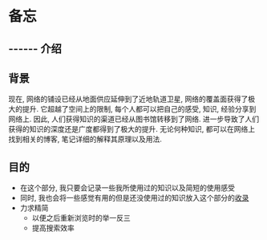 # 备忘


## ------ 介绍

## 背景

现在, 网络的铺设已经从地面供应延伸到了近地轨道卫星, 网络的覆盖面获得了极大的提升.
它超越了空间上的限制, 每个人都可以把自己的感受, 知识, 经验分享到网络上.
因此, 人们获得知识的渠道已经从图书馆转移到了网络. 进一步导致了人们获得的知识的深度还是广度都得到了极大的提升.
无论何种知识, 都可以在网络上找到相关的博客, 笔记详细的解释其原理以及用法.

## 目的

- 在这个部分, 我只要会记录一些我所使用过的知识以及简短的使用感受
- 同时, 我也会将一些感觉有用的但是还没使用过的知识放入这个部分的[收录](../collection.zh-cn)
- 力求精简
  - 以便之后重新浏览时的举一反三
  - 提高搜索效率

